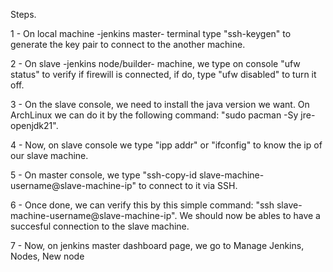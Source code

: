 Steps.

1 - On local machine -jenkins master- terminal type "ssh-keygen" to generate the key pair to connect to the another machine.

2 - On slave -jenkins node/builder- machine, we type on console "ufw status" to verify if firewill is connected, if do, type "ufw disabled" to turn it off.

3 - On the slave console, we need to install the java version we want. On ArchLinux we can do it by the following command: "sudo pacman -Sy jre-openjdk21".

4 - Now, on slave console we type "ipp addr" or "ifconfig" to know the ip of our slave machine.

5 - On master console, we type "ssh-copy-id slave-machine-username@slave-machine-ip" to connect to it via SSH. 

6 - Once done, we can verify this by this simple command: "ssh slave-machine-username@slave-machine-ip". We should now be ables to have a succesful connection to the slave machine.

7 - Now, on jenkins master dashboard page, we go to Manage Jenkins, Nodes, New node
